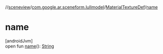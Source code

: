 //[sceneview](../../../index.md)/[com.google.ar.sceneform.lullmodel](../index.md)/[MaterialTextureDef](index.md)/[name](name.md)

# name

[androidJvm]\
open fun [name](name.md)(): [String](https://developer.android.com/reference/kotlin/java/lang/String.html)
